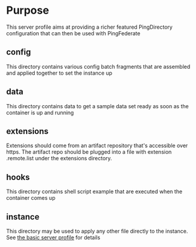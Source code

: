 # Purpose
This server profile aims at providing a richer featured PingDirectory configuration that can then be used with PingFederate

## config
This directory contains various config batch fragments that are assembled and applied together to set the instance up

## data
This directory contains data to get a sample data set ready as soon as the container is up and running

## extensions
Extensions should come from an artifact repository that's accessible over https. The artifact repo should be plugged into a
file with extension .remote.list under the extensions directory.

## hooks
This directory contains shell script example that are executed when the container comes up

## instance
This directory may be used to apply any other file directly to the instance.
See [the basic server profile](https://github.com/pingidentity/server-profile-pingdirectory-basic) for details